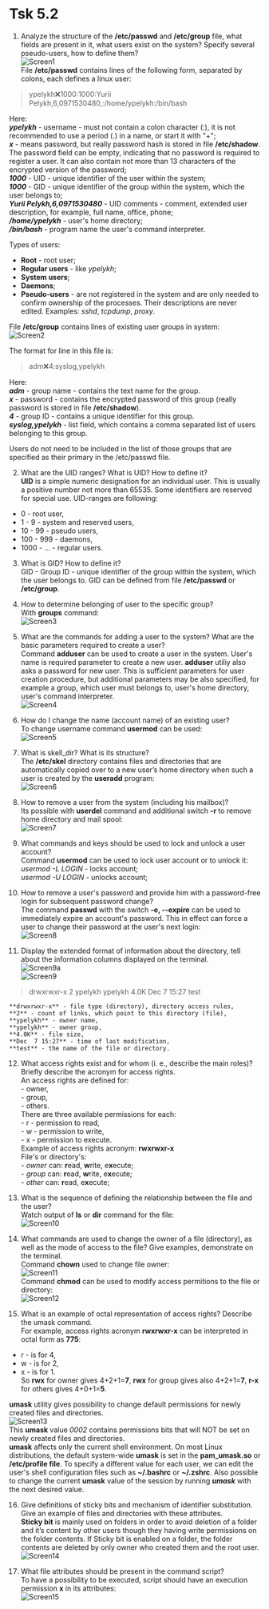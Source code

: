
# Tsk 5.2  

 1. Analyze the structure of the **/etc/passwd** and **/etc/group** file, what fields are present in it, what users exist on the system? Specify several pseudo-users, how to define them?  
 ![Screen1](./task_images/Screenshot_1.png)  
 File **/etc/passwd** contains lines of the following form, separated by colons, each defines a linux user:  

 >  
 > ypelykh:x:1000:1000:Yurii Pelykh,6,0971530480,:/home/ypelykh:/bin/bash  
 >  

  Here:  
  **_ypelykh_** - username - must not contain a colon character (:), it is not recommended to use a period (.) in a name, or start it with "+";  
  **_x_** - means password, but really password hash is stored in file **/etc/shadow**. The password field can be empty, indicating that no password is required to register a user. It can also contain not more than 13 characters of the encrypted version of the password;  
  **_1000_** - UID - unique identifier of the user within the system;  
  **_1000_** - GID - unique identifier of the group within the system, which the user belongs to;  
  **_Yurii Pelykh,6,0971530480_** - UID comments - comment, extended user description, for example, full name, office, phone;  
  **_/home/ypelykh_** - user's home directory;  
  **_/bin/bash_** - program name the user's command interpreter.  

  Types of users:  
  - **Root** - root user;  
  - **Regular users** - like _ypelykh_;  
  - **System users**;  
  - **Daemons**;  
  - **Pseudo-users** - are not registered in the system and are only needed to confirm ownership of the processes. Their descriptions are never edited. Examples: _sshd_, _tcpdump_, _proxy_.  

  File **/etc/group** contains lines of existing user groups in system:  
  ![Screen2](./task_images/Screenshot_2.png)  

  The format for line in this file is:  
  >  
  > adm:x:4:syslog,ypelykh  
  >  

  Here:  
  **_adm_** - group name - contains the text name for the group.  
  **_x_** - password - contains the encrypted password of this group (really password is stored in file **/etc/shadow**).  
  **_4_** - group ID - contains a unique identifier for this group.  
  **_syslog,ypelykh_** - list field, which contains a comma separated list of users belonging to this group.  

  Users do not need to be included in the list of those groups that are specified as their primary in the /etc/passwd file.  

  2. What are the UID ranges? What is UID? How to define it?  
  **UID** is a simple numeric designation for an individual user. This is usually a positive number not more than 65535. Some identifiers are reserved for special use. UID-ranges are following:  
  - 0 - root user,  
  - 1 - 9 - system and reserved users,  
  - 10 - 99 - pseudo users,  
  - 100 - 999 - daemons,  
  - 1000 - ... - regular users.  

  3. What is GID? How to define it?  
  GID - Group ID - unique identifier of the group within the system, which the user belongs to. GID can be defined from file **/etc/passwd** or **/etc/group**.  

  4. How to determine belonging of user to the specific group?  
  With **groups** command:  
  ![Screen3](./task_images/Screenshot_3.png)  

  5. What are the commands for adding a user to the system? What are the basic parameters required to create a user?  
  Command **adduser** can be used to create a user in the system. User's name is required parameter to create a new user. **adduser** utiliy also asks a password for new user. This is sufficient parameters for user creation procedure, but additional parameters may be also specified, for example a group, which user must belongs to, user's home directory, user's command interpreter.  
  ![Screen4](./task_images/Screenshot_4.png)  

  6. How do I change the name (account name) of an existing user?  
  To change username command **usermod** can be used:  
  ![Screen5](./task_images/Screenshot_5.png)  

  7. What is skell_dir? What is its structure?  
  The **/etc/skel** directory contains files and directories that are automatically copied over to a new user’s home directory when such a user is created by the **useradd** program:  
  ![Screen6](./task_images/Screenshot_6.png)  

  8. How to remove a user from the system (including his mailbox)?  
  Its possible with **userdel** command and additional switch **-r** to remove home directory and mail spool:  
  ![Screen7](./task_images/Screenshot_7.png)  

  9. What commands and keys should be used to lock and unlock a user account?  
  Command **usermod** can be used to lock user account or to unlock it:  
     _usermod -L LOGIN_ - locks account;  
     _usermod -U LOGIN_ - unlocks account;  

  10. How to remove a user's password and provide him with a password-free login for subsequent password change?  
  The command **passwd** with the switch **-e, --expire** can be used to immediately expire an account's password. This in effect can force a user to change their password at the user's next login:  
  ![Screen8](./task_images/Screenshot_8.png)  

  11. Display the extended format of information about the directory, tell about the information columns displayed on the terminal.  
  ![Screen9a](./task_images/Screenshot_9a.png)  
  ![Screen9](./task_images/Screenshot_9.png)  
  >  
  > drwxrwxr-x 2 ypelykh ypelykh 4.0K Dec  7 15:27 test  
  >  

    **drwxrwxr-x** - file type (directory), directory access rules,  
    **2** - count of links, which point to this directory (file),  
    **ypelykh** - owner name,  
    **ypelykh** - owner group,  
    **4.0K** - file size,  
    **Dec  7 15:27** - time of last modification,  
    **test** - the name of the file or directory.  

  12. What access rights exist and for whom (i. e., describe the main roles)? Briefly describe the acronym for access rights.  
  An access rights are defined for:  
    - owner,  
    - group,  
    - others.  
  There are three available permissions for each:  
    - r - permission to read,  
    - w - permission to write,  
    - x - permission to execute.  
  Example of access rights acronym: **rwxrwxr-x**  
  File's or directory's:  
    - _owner_ can: **r**ead, **w**rite, e**x**ecute;  
    - _group_ can: **r**ead, **w**rite, e**x**ecute;  
    - _other_ can: **r**ead, e**x**ecute;  

  13. What is the sequence of defining the relationship between the file and the user?  
  Watch output of **ls** or **dir** command for the file:  
  ![Screen10](./task_images/Screenshot_10.png)  

  14. What commands are used to change the owner of a file (directory), as well as the mode of access to the file? Give examples, demonstrate on the terminal.  
  Command **chown** used to change file owner:  
  ![Screen11](./task_images/Screenshot_11.png)  
  Command **chmod** can be used to modify access permitions to the file or directory:  
  ![Screen12](./task_images/Screenshot_12.png)  

  15. What is an example of octal representation of access rights? Describe the umask command.  
  For example, access rights acronym **rwxrwxr-x** can be interpreted in octal form as **775**:  
   - r - is for 4,  
   - w - is for 2,  
   - x - is for 1.  
  So **rwx** for owner gives 4+2+1=**7**, **rwx** for group gives also 4+2+1=**7**, **r-x** for others gives 4+0+1=**5**.  

  **umask** utility gives possibility to change default permissions for newly created files and directories.  
  ![Screen13](./task_images/Screenshot_13.png)  
  This **umask** value _0002_ contains permissions bits that will NOT be set on newly created files and directories.  
  **umask** affects only the current shell environment. On most Linux distributions, the default system-wide **umask** is set in the **pam_umask.so** or **/etc/profile file**. To specify a different value for each user, we can edit the user's shell configuration files such as **~/.bashrc** or **~/.zshrc**. Also possible to change the current **umask** value of the session by running _**umask**_ with the next desired value.  

  16. Give definitions of sticky bits and mechanism of identifier substitution. Give an example of files and directories with these attributes.  
  **Sticky bit** is mainly used on folders in order to avoid deletion of a folder and it’s content by other users though they having write permissions on the folder contents. If Sticky bit is enabled on a folder, the folder contents are deleted by only owner who created them and the root user.  
  ![Screen14](./task_images/Screenshot_14.png)  

  17. What file attributes should be present in the command script?  
  To have a possibility to be executed, script should have an execution permission **x** in its attributes:  
  ![Screen15](./task_images/Screenshot_15.png)  
